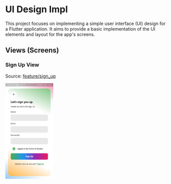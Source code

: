 # UI Design Impl

This project focuses on implementing a simple user interface (UI) design for a Flutter application. It aims to provide a basic implementation of the UI elements and layout for the app's screens.

## Views (Screens)

### Sign Up View

Source: [feature/sign_up](./lib/feature/sign_up/sign_up_view.dart)

<img src="./res/images/im_sign_up_view.jpg" height=300>
